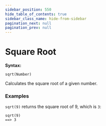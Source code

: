 ```yaml
---
sidebar_position: 550
hide_table_of_contents: true
sidebar_class_name: hide-from-sidebar
pagination_next: null
pagination_prev: null
---
```


# Square Root

**Syntax:**

`sqrt(Number)`

Calculates the square root of a given number.

### Examples

`sqrt(9)` returns the square root of 9, which is `3`:

```deci live
sqrt(9)
==> 3
```
